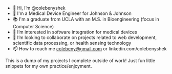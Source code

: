 - 👋 Hi, I’m @colebenyshek
- 📝 I'm a Medical Device Engineer for Johnson & Johnson
- 📚 I'm a graduate from UCLA with an M.S. in Bioengineering (focus in Computer Science)
- 👀 I’m interested in software integration for medical devices
- 💞️ I’m looking to collaborate on projects related to web development, scientific data processing, or health sensing technology
- 📫 How to reach me colebeny@gmail.com or linkedin.com/colebenyshek

This is a dump of my projects I complete outside of work! Just fun little snippets for my own practice/enjoyment.

<!---
colebenyshek/colebenyshek is a ✨ special ✨ repository because its `README.md` (this file) appears on your GitHub profile.
You can click the Preview link to take a look at your changes.
--->
